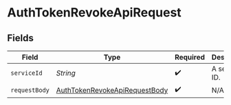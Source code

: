 # AuthTokenRevokeApiRequest


## Fields

| Field                                                                                     | Type                                                                                      | Required                                                                                  | Description                                                                               |
| ----------------------------------------------------------------------------------------- | ----------------------------------------------------------------------------------------- | ----------------------------------------------------------------------------------------- | ----------------------------------------------------------------------------------------- |
| `serviceId`                                                                               | *String*                                                                                  | :heavy_check_mark:                                                                        | A service ID.                                                                             |
| `requestBody`                                                                             | [AuthTokenRevokeApiRequestBody](../../models/operations/AuthTokenRevokeApiRequestBody.md) | :heavy_check_mark:                                                                        | N/A                                                                                       |